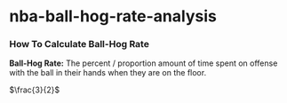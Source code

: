 # nba-ball-hog-rate-analysis



### How To Calculate Ball-Hog Rate

**Ball-Hog Rate:** The percent / proportion amount of time spent on offense with the ball in their hands when they are on the floor.

$\frac{3}{2}$
